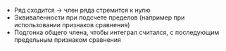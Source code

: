 * Ряд сходится -> член ряда стремится к нулю
* Эквиваленности при подсчете пределов (например при использовании признаков сравнения)
* Подгонка общего члена, чтобы интеграл считался, с последующим предельным признаком сравнения